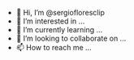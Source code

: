- 👋 Hi, I’m @sergiofloresclip
- 👀 I’m interested in ...
- 🌱 I’m currently learning ...
- 💞️ I’m looking to collaborate on ...
- 📫 How to reach me ...

<!---
sergiofloresclip/sergiofloresclip is a ✨ special ✨ repository because its `README.md` (this file) appears on your GitHub profile.
You can click the Preview link to take a look at your changes.
--->
